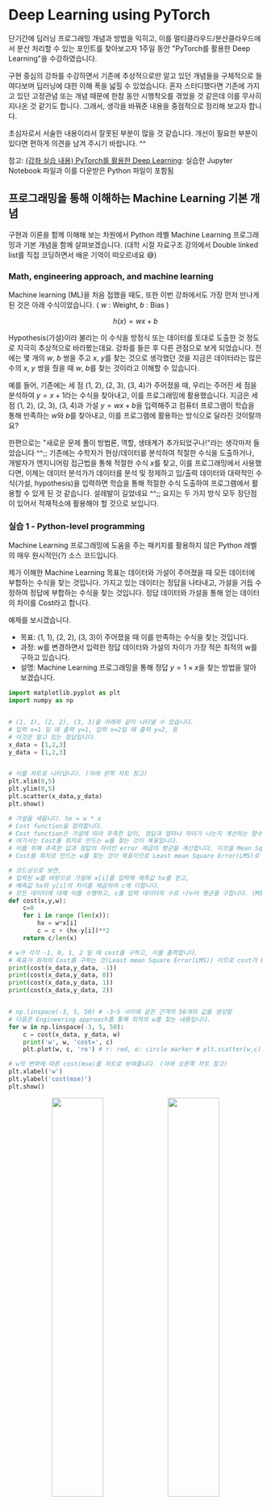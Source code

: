 # Deep Learning using PyTorch

단기간에 딥러닝 프로그래밍 개념과 방법을 익히고, 이를 멀티클라우드/분산클라우드에서 분산 처리할 수 있는 포인트를 찾아보고자 1주일 동안 "PyTorch를 활용한 Deep Learning"을 수강하였습니다.

구현 중심의 강좌를 수강하면서 기존에 추상적으로만 알고 있던 개념들을 구체적으로 들여다보며 딥러닝에 대한 이해 폭을 넓힐 수 있었습니다. 
혼자 스터디했다면 기존에 가지고 있던 고정관념 또는 개념 때문에 한참 동안 시행착오를 겪었을 것 같은데 이를 무사히 지나온 것 같기도 합니다.
그래서, 생각을 바꿔준 내용을 중점적으로 정리해 보고자 합니다. 

초심자로서 서술한 내용이라서 잘못된 부분이 많을 것 같습니다. 
개선이 필요한 부분이 있다면 편하게 의견을 남겨 주시기 바랍니다. ^^

참고: [(강좌 실습 내용) PyTorch를 활용한 Deep Learning](https://github.com/yunkon-kim/course-deep-learning-using-pytorch): 실습한 Jupyter Notebook 파일과 이를 다운받은 Python 파일이 포함됨

## 프로그래밍을 통해 이해하는 Machine Learning 기본 개념

구현과 이론을 함께 이해해 보는 차원에서 Python 레벨 Machine Learning 프로그래밍과 기본 개념을 함께 살펴보겠습니다.
(대학 시절 자료구조 강의에서 Double linked list를 직접 코딩하면서 배운 기억이 떠오르네요 :sweat_smile:)

### Math, engineering approach, and machine learning

Machine learning (ML)을 처음 접했을 때도, 또한 이번 강좌에서도 가장 먼저 만나게 된 것은 아래 수식이었습니다. ( $w$ : Weight, $b$ : Bias )

$$h(x) = w x + b$$

Hypothesis(가설)이라 불리는 이 수식을 방정식 또는 데이터를 토대로 도출한 것 정도로 지극히 추상적으로 바라봤는데요.
강좌를 들은 후 다른 관점으로 보게 되었습니다. 
전에는 몇 개의 $w$, $b$ 쌍을 주고 $x$, $y$를 찾는 것으로 생각했던 것을 
지금은 데이터라는 많은 수의 $x$, $y$ 쌍을 줬을 때 $w$, $b$를 찾는 것이라고 이해할 수 있습니다.

예를 들어, 기존에는 세 점 (1, 2), (2, 3), (3, 4)가 주어졌을 때, 우리는 주어진 세 점을 분석하여 $y = x + 1$라는 수식을 찾아내고, 이를 프로그래밍에 활용했습니다.
지금은 세 점 (1, 2), (2, 3), (3, 4)과 가설 $y = w x + b$을 입력해주고 컴퓨터 프로그램이 학습을 통해 만족하는 $w$와 $b$를 찾아내고, 이를 프로그램에 활용하는 방식으로 달라진 것이랄까요?

한편으로는 "새로운 문제 풀이 방법론, 역할, 생태계가 추가되었구나!"라는 생각마저 들었습니다 ^^;; 
기존에는 수학자가 현상/데이터를 분석하여 적절한 수식을 도출하거나, 개발자가 엔지니어링 접근법을 통해 적절한 수식 $x$를 찾고, 이를 프로그래밍에서 사용했다면, 
이제는 데이터 분석가가 데이터를 분석 및 정제하고 입/출력 데이터와 대략적인 수식(가설, hypothesis)을 입력하면 학습을 통해 적절한 수식 도출하여 프로그램에서 활용할 수 있게 된 것 같습니다. 
설레발이 길었네요 ^^;; 요지는 두 가지 방식 모두 장단점이 있어서 적재적소에 활용해야 할 것으로 보입니다.


### 실습 1 - Python-level programming

Machine Learning 프로그래밍에 도움을 주는 패키지를 활용하지 않은 Python 레벨의 매우 원시적인(?) 소스 코드입니다.

제가 이해한 Machine Learning 목표는 데이터와 가설이 주어졌을 때 모든 데이터에 부합하는 수식을 찾는 것입니다.
가지고 있는 데이터는 정답을 나타내고, 가설을 거듭 수정하여 정답에 부합하는 수식을 찾는 것입니다.
정답 데이터와 가설을 통해 얻는 데이터의 차이를 Cost라고 합니다.

예제를 보시겠습니다.
- 목표: (1, 1), (2, 2), (3, 3)이 주어졌을 때 이를 만족하는 수식을 찾는 것입니다. 
- 과정: w를 변경하면서 입력한 정답 데이터와 가설의 차이가 가장 적은 최적의 w를 구하고 있습니다.
- 설명: Machine Learning 프로그래밍을 통해 정답 $y = 1 \times x$을 찾는 방법을 알아보겠습니다.

```python
import matplotlib.pyplot as plt
import numpy as np


# (1, 1), (2, 2), (3, 3)을 아래와 같이 나타낼 수 있습니다.
# 입력 x=1 일 때 출력 y=1, 입력 x=2일 때 출력 y=2, 등
# 이것은 알고 있는 정답입니다.
x_data = [1,2,3]
y_data = [1,2,3]


# 이를 차트로 나타냅니다. (아래 왼쪽 차트 참고)
plt.xlim(0,5)
plt.ylim(0,5)
plt.scatter(x_data,y_data)
plt.show()

# 가설을 세웁니다. hx = w * x 
# Cost function을 정의합니다. 
# Cost function은 가설에 따라 추측한 답이, 정답과 얼마나 차이가 나는지 계산하는 함수입니다.
# 여기서는 Cost를 최저로 만드는 w를 찾는 것이 목표입니다.
# 이를 위해 추측한 답과 정답의 차이인 error 제곱의 평균을 계산합니다. 이것을 Mean Squared Error (MSE)
# Cost를 최저로 만드는 w를 찾는 것이 목표이므로 Least mean Square Error(LMS)로 나타내기도 합니다.

# 코드상으로 보면,
# 입력된 w를 바탕으로 가설에 x[i]를 입력해 예측값 hx를 얻고, 
# 예측값 hx와 y[i]의 차이를 제곱하여 c에 더합니다.
# 모든 데이터에 대해 이를 수행하고, c를 입력 데이터의 수로 나누어 평균을 구합니다. (MSE)
def cost(x,y,w):
    c=0
    for i in range (len(x)):
        hx = w*x[i]
        c = c + (hx-y[i])**2
    return c/len(x)

# w가 각각 -1, 0, 1, 2 일 때 cost를 구하고, 이를 출력합니다.
# 목표가 최저의 Cost를 구하는 것(Least mean Square Error(LMS)) 이므로 cost가 0이면 구한 것입니다.
print(cost(x_data,y_data, -1))
print(cost(x_data,y_data, 0))
print(cost(x_data,y_data, 1))
print(cost(x_data,y_data, 2))


# np.linspace(-3, 5, 50) # -3~5 사이에 같은 간격의 50개의 값을 생성함
# 다음은 Engineering approach를 통해 최적의 w를 찾는 내용입니다.
for w in np.linspace(-3, 5, 50):
    c = cost(x_data, y_data, w)
    print('w', w, 'cost=', c)
    plt.plot(w, c, 'ro') # r: red, o: circle marker # plt.scatter(w,c)

# w의 변화에 따른 cost(mse)를 차트로 보여줍니다. (아래 오른쪽 차트 참고)
plt.xlabel('w')
plt.ylabel('cost(mse)')
plt.show()

```

<p align="center">
  <img src="https://user-images.githubusercontent.com/7975459/195261247-ba34560c-af0b-40c3-8952-f5b81e684502.png" width="45%" height="45%" />
  <img src="https://user-images.githubusercontent.com/7975459/195261332-6b6eb875-c100-4dca-951d-c7d180253085.png" width="45%" height="45%" />
</p>

### Cost function과 Loss function의 미묘한 차이

**요약하자면, 개별적으로 봤을 때는 loss, 전체적으로 봤을 때는 cost입니다.**

사실 둘의 의미 차이를 크게 두고 있지 않은 것 같습니다. 
그렇지만, PyTorch를 활용하다 보니 `loss_fn` 같은 loss와 관련된 명칭이 종종 등장했습니다.
이로 인해, 개념과 소스 코드를 매칭해서 이해하기 어려웠습니다.
그래서 둘의 미묘한 차이를 짚고 넘어가겠습니다.

주석으로 설명해 드린 것처럼 Cost function은 가설에 따라 추측한 답과 알고 있는 정답 간에 얼마만큼 차이가 나는지 계산하는 함수입니다.
계산하는 과정에서 각 i에 따라 `(hx-y[i])**2`가 나타내는 값이 있는데 이를 (개별적인) loss라고 볼 수 있고,
loss를 합산하여 전체 평균을 내면 이를 (전체적인) cost라고 볼 수 있겠습니다.

### 효과적으로 최적 지점에 도달하기 위한 Gradient Descent algorithm

위 실습에서는 w의 변화량을 일정하게 하여 최저 cost를 구했습니다.
한편 w의 변화량을 달리하여 효과적으로 최저 cost를 찾아갈 수 있도록 Gradient Descent algorithm을 활용하고 있습니다.
이름에도 나타나 있듯이 Gradient (경사도)를 활용하는 방법입니다.

MSE를 적용한 Cost function 그래프(위 우측 그림)를 보면 포물선 형태를 띠게 되는데요. 
최초 w에서 나타내는 지점에 대한 미분 값, 즉 기울기를 활용합니다.
얻어낸 기울기에 학습률(Learning rate) 또는 보폭(Step size)이라 불리는 스칼라를 곱해 다음 w 값을 결정합니다.
아래 그림 설명을 참고하시기 바랍니다.

<p align="center">
  <img src="https://user-images.githubusercontent.com/7975459/195480046-76feca57-13a8-477d-a62f-55df1f59d05c.png" width="70%" height="70%" />
</p>

Source: [Rekha M, The Ascent of Gradient Descent](https://blog.clairvoyantsoft.com/the-ascent-of-gradient-descent-23356390836f)

이때, 적절한 Learning rate를 설정해야 합니다.
Learning rate 크기에 따른 현상은 아래 그림을 참고하시기 바랍니다.

<p align="center">
  <img src="https://user-images.githubusercontent.com/7975459/195505107-e26b937f-f2a8-4e65-acae-a6eb9db8a39a.png" width="70%" height="70%" />
</p>

Source: [Jeremy Jordan, Setting the learning rate of your neural network](https://www.jeremyjordan.me/nn-learning-rate/)

먼저, Gradient Descent를 적용한 소스 코드를 보시겠습니다.

```python
# 위 실습의 설명 참고
def cost(x,y,w):
    c=0
    for i in range (len(x)):
        hx = w*x[i]
        c = c + (hx-y[i])**2
    return c/len(x)

# 기울기를 사용한 w 평균 변화량을 구하는 함수
def gradient(x,y,w):
    c=0
    for i in range (len(x)):
        hx = w*x[i]
        c = c + (hx-y[i])*x[i]
    return c/len(x)

# 초기값/설정값: w=10, 반복 횟수=200, learning_rate=0.1
# 200회를 수행하여 최종 w를 도출
w = 10
for epoch in range(200):
    c = cost(x_data, y_data, w)
    print('epoch:', epoch, 'cost=', c, 'w=', w)
    g = gradient(x_data, y_data, w)
    w = w - 0.1 * g
print('최종 w: ', w)

```

합성함수 미분을 통해 Loss function `(hx-y[i])**2`의 기울기를 구하면 (`hx = w*x[i]`),
`(hx-y[i])*x[i]`을 도출할 수 있습니다. (상수는 영향력이 미비하여 날린 것일까요? :thinking:)

(합성함수 미분을 하고..... Forward propagation과 관련있고.... 명확하게 설명하기 어려워 우선 넘어가겠습니다 :sweat_smile:)

gradient 함수에서 이를 활용하여 cost에 대한 기울기 g를 구하였습니다.
g와 0.1 (learning_rate)를 곱하여 w를 갱신합니다.
이를 반복하면서 최적의 cost에 수렴해갑니다. (위 그림 참고)

## PyTorch를 활용한 Machine Learning 프로그래밍

익히 알고 있는 **Tensorflow, PyTorch**는 Machine Learning을 하기 위해 유용한 라이브러리를 제공합니다.
여기서는 PyTorch를 활용한 Machine Learning 프로그래밍 방법과 관련 개념들을 설명하겠습니다.

### Machine Learning 기본 구조의 이해

<p align="center">
  <img src="https://user-images.githubusercontent.com/7975459/194984363-58822433-354b-4b81-be0e-3c74560af6cb.png" width="40%" height="40%" />
</p>

위 그림은 Machine Learning Network의 기본 구조를 나타냅니다.
$1 + 2$ 연산이 Graph 형태로 나타나 있습니다. 
Node는 데이터 1, 2 또는 연산자 + 를 가지고 있고, Edge가 이들의 흐름 및 관계를 나타내고 있습니다. 
- Network: 그래프 이론의 Node와 Edge로 구성된 기하 모형 
- Node: 연산 및 데이터를 정의 
- Edge: 노드들을 연결 (데이터의 흐름)

이러한 기본 단위가 모여서 Network가 만들어지는데요.
<ins>노드가 갖는 데이터는 1개의 스칼라값이 아닌 데이터 뭉치였습니다. </ins>

행렬식에서의 곱셈 연산(Matrix multiplication), 자료구조에서의 요소별 연산(Element-wise operation) 등을 활용하여
다량의 데이터 연산을 간단하게 표현하면서도 효과적으로 처리하고 있었습니다.


### 데이터 뭉치와 Tensor?!

Tensor는 데이터 뭉치 및 데이터의 형상/특성을 잘 담아낼 수 있는 자료구조입니다.

PyTorch에서는 Tensor를 아래와 같이 정의하고 있는데요. (쉽게 다차원 배열로 이해)
> A torch.Tensor is a multi-dimensional matrix containing elements of a single data type. - PyTorch

개인적으로 다차원 배열은 데이터 연관성을 나타내기 좋은 자료구조라고 생각합니다.
예를 들어, 색상 데이터를 다차원 배열에서 [[r1, g1, B1], [r2, g2, B2], ...]와 같이 나타낼 수 있는 것처럼요.

<ins>그래서, Tensor를 데이터의 형상/특성을 반영할 수 있는 다차원 데이터 배열로 정도로 이해하고 넘어가면 좋을 것 같습니다.</ins>

Tensor의 형상은 아래와 같고요.

<p align="center">
  <img src="https://user-images.githubusercontent.com/7975459/194982627-0de4afd1-c2d8-4a30-a442-4c0e4348b0b5.png" width="70%" height="70%" />
</p>

Tensor를 소스 코드로 나타내보면 아래와 같습니다.

<p align="center">
  <img src="https://user-images.githubusercontent.com/7975459/194982662-5b623cbc-d050-43d5-879f-e291a386e052.png" width="60%" height="60%" />
</p>

### Machine Learning 프로그래밍을 위한 관점의 전환

다시 돌아와서, $h(x) = x w + b$인 수식(가설)을 통해 찾으려는 것은 최적의 $w$와 $b$ 입니다.
우리가 수천, 수억 개의 데이터(우리가 알고 있는 정답)를 가지고 있다고 가정했을 때,
데이터를 대입하여 쭉~ 나열해보면 아래와 같은 w와 b 값에 대한 연립일차방정식을 도출할 수 있습니다.
하지만, Machine Learning Network를 생각해보면 이것을 어떻게 구현해야 할지 막막합니다….

$$x_1 \times w + b = h(x_1)$$

$$x_2 \times w + b = h(x_2)$$

$$x_3 \times w + b = h(x_3)$$

$$...$$


조금 다른 각도로 학습의 관점에서 바라보겠습니다.
우리는 연립방정식을 도출하여 이를 풀려고 하는 것도, 행렬화를 하려는 것도 아니니까요 ^^

예를 들어, 학습하는 경우 우리는 개와 고양이 이미지 데이터를 가지고 있을 것입니다.
이미지가 흑백일 수도, 컬러일 수도, 컬러+투명도일 수도 있습니다. 
흑백(gray)이라면 $x_1$, 컬러(r,g,b)라면 $x_1, x_2, x_3$, 컬러+투명도(r,g,b,a) 라면 $x_1, x_2, x_3, x_4$ 처럼 feature의 수가 다를 것입니다.
각 이미지의 Label(정답)은 개 또는 고양이일 것이고요.

말씀드리려는 관점은 우리가 이미 데이터 분석을 끝마쳤기 때문에 데이터의 형태, 연관성 등을 알고 있으며,
당연히 데이터의 특성이 반영된 nD-tensor 형태로 입력될 것입니다.
우리는 Feature 수, bias를 고려하여 가설을 잘 세워주면 되는 것이지요. (답은 프로그램이 찾아줄 거예요)

따라서, 아래 행렬식에서 왼쪽 행렬은 Tensor 형태의 입력 데이터이고요. 
우리는 입력 데이터의 Feature에 따라 몇 개의 행으로 w 행렬을 구성할 것인지, b의 필요 여부를 판단해주면 되는 것입니다. 
가설 도출이 끝난 것이라 볼 수 있겠습니다.

$$\begin{bmatrix} 
x_{1} \\ 
x_{2} \\
x_{3} \\
... 
\end{bmatrix} \times 
\begin{bmatrix} 
w 
\end{bmatrix} +
b =
\begin{bmatrix} 
h( x_{1} ) \\
h( x_{2} ) \\
h( x_{3} ) \\
...
\end{bmatrix}$$

### 요소별 연산을 위한 브로드캐스팅

그런데 눈치채셨겠지만 $+ b$ 연산하는데 이슈가 있습니다…. 행렬식을 덧셈하려면 행렬의 크기가 같아야 하지만 $b$가 스칼라값입니다.
Python NumPy Array 및 Torch Tensor에서도 더하거나 빼고자 하는 둘 이상의 벡터, 행렬의 사이즈가 같아야 한다는 규칙이 적용됩니다.
이렇듯 두 행렬에 같은 위치의 요소끼리 연산하는 것을 요소별 연산(Element-wise operation)이라 지칭합니다.

그래서, $b$ 처럼 스칼라값인 경우, 서로 다른 차원의 벡터 또는 행렬이 주어졌을 경우 등에는 본래 Element-wise operation이 불가합니다.
그런데도, 이러한 연산을 에러 처리하지 않고 허용합니다. 
두 행렬의 연산이 가능하도록 동일한 차원으로 변형해주는 브로드캐스팅(Broadcasting) 기능을 지원하기 때문입니다. 
따라서, 실제로 연산하기 전에 아래와 같이 브로드캐스팅을 수행하고요. 이후 실제 연산을 진행합니다. 

참고 - 브로드캐스팅이 적용을 위한 룰은 [NumPy Broadcating](https://numpy.org/doc/stable/user/basics.broadcasting.html)을 참고하시기 바랍니다.

<p align="center">
  <img src="https://user-images.githubusercontent.com/7975459/195344795-e1d13284-dc75-4f36-93e7-549461f9cc7f.png" width="70%" height="70%" />
</p>

출처: [Broadcasting](https://scipy-lectures.org/intro/numpy/operations.html#broadcasting)

### 실습 2 - PyTorch low-level library

PyTorch low-level library를 활용한 소스 코드입니다. 

데이터가 Tensor로 선언되었고요.
실습 1에서는 데이터를 순차 탐색하여 Cost와 gradient를 얻었는데요. 이것을 단 몇 줄로 처리하고 있습니다.
Broadcasting, element-wise operation으로 인해 간단히 프로그래밍할 수 있었습니다.

예제를 보시겠습니다.
- 목표: (1, 5), (2, 8), (3, 11), (4, 13), (5, 17)이 주어졌을 때 이를 만족하는 수식을 찾고, 7일 때 예측값을 확인
- 설명: 가설 $hx = x \times w + b$을 바탕으로 최종의 $w$와 $b$를 구한 후, 7을 대입하여 예측값을 얻음 

```python
import matplotlib.pyplot as plt
import numpy as np
import torch
import torch.nn.functional as F


# 알고 있는 정답 (1, 5), (2, 8), (3, 11), (4, 13), (5, 17)을 
# Tensor 객체로 할당했습니다.
x = torch.FloatTensor([1,2,3,4,5])
y = torch.FloatTensor([5,8,11,13,17])

# 이를 차트로 나타냅니다.
plt.xlim(0, 15)
plt.ylim(0, 30)
plt.scatter(x, y)
plt.show()


# 초기값/설정값을 세팅합니다.
w = 10                # weight
b = 10                # bias
epochs = 3000         # 수행 횟수
learning_rate = 0.01  # 학습률
n = 5                 # 정답 데이터의 수

# 참고
# def cost(x, y, w):
#     hx = w*x 
#     s = torch.sum((hx-y)**2) 
#     return s/len(x)


# 참고
# def gradient(x, y, w):
#     hx = w * x
#     s = torch.sum((hx-y)*2*x)
#     return s/len(x)


# PyTorch low-level library를 활용하여
# 간소화된 학습 코드입니다.
for i in range(epochs):
    hx = w*x + b                          # 가설
    cost = torch.sum((hx-y)**2)/n         # cost function
    gradientW = torch.sum((hx-y)*2*x)/n   # w에 대한 기울기
    gradientB = torch.sum((hx-y)*2)/n     # b에 대한 기울기
    w = w - learning_rate * gradientW     # w 조정
    b = b - learning_rate * gradientB     # b 조정
    print('cost: ', cost, 'w=', w, 'b=',b)
    
print('최종w: ', w, '최종b: ', b)

# 학습하여 얻은 최종 w와 b를 활용하여
# x=7인 경우 결과를 예측해 봅니다.
estimated = w * 7 + b
print('Estimated: ', estimated)

# 예측한 수식을 그래프로 나타냅니다.
# torch.arange()
# start (Number) – the starting value for the set of points. Default: 0.
# end (Number) – the ending value for the set of points
# step (Number) – the gap between each pair of adjacent points. Default: 1.
x_gen = torch.arange(-1, 10) 
print(x_gen)
y_est = w * x_gen + b
print(y_est)

plt.plot(x_gen, y_est) # r: red, o: circle marker # plt.scatter(w,c)
plt.xlabel('x')
plt.ylabel('estimated')
plt.show()

```

### Optimizers in neural networks

이전에 소개한 Gradient Decent는 뉴럴 네트워크의 가중치 parameter 들을 최적화(optimize)하는 방법입니다.
그런데 w를 갱신할 때마다 가지고 있는 수천, 수억 건의 모든 데이터를 활용하여 Cost를 계산합니다.
이처럼 한 스텝마다 방대한 양의 연산을 수행하는 것은 비효율적일 뿐만 아니라 오래 걸립니다.
그래서 등장한 것이 Stochastic Gradient Decent입니다.
Gradient Decent가 Full batch를 통해 모든 데이터를 보고 최적의 한 스텝을 내디뎠던 것이라면 (최적인데 느림),
Stochastic Gradient Decent는 Mini batch를 통해 작은 단위로 일단 스텝을 내디뎌 보는 방식입니다. (조금 헤매는데 빠름).

> 산을 잘 타고 내려오는 것은  
> 어느 **방향**으로 발을 디딜지   
> 얼마의 **보폭**으로 발을 디딜지   
> 두 가지를 잘 잡아야 빠르게 타고 내려온다.
>
> SGD를 더 개선한 멋진 optimizer가 많다! SGD의 개선된 후계자들

<p align="center">
  <img src="https://user-images.githubusercontent.com/7975459/195497984-ce4b729e-9a99-438e-8b52-3569c83a32a4.png" width="70%" height="70%" />
</p>

출처: [하용호, 자습해도 모르겠던 딥러닝, 머리속에 인스톨 시켜드립니다.](https://www.slideshare.net/yongho/ss-79607172)

"어떤 Optimizer를 써야 할지 잘 모르겠다면 Adam을 써라"라는 말이 있다고 합니다.
저도 일단 써보고 있습니다. :smiley:

### 실습 3 - PyTorch high-level library

PyTorch high-level library를 활용한 소스 코드입니다. 

데이터가 Tensor로 선언되었고요.
w, b 또한 Tensor 객체로 선언되었습니다.
실습 2에서는 w, b를 얻어서 직접 갱신해 주었지만, 이제는 이 작업을 Adam optimizer 내부에서 처리합니다.
코드가 점점 간결해 지는 것이 느껴지실까요? ^^

예제를 보시겠습니다.
- 목표: (1, 3), (2, 5), (3, 7), (4, 9), (5, 11)이 주어졌을 때 이를 만족하는 수식을 찾는 것
- 설명: Adam optimizer에 갱신해야 할 Parameters ( $w$, $b$ )를 입력하였고, 학습을 통해 수식을 도출함


```python
import torch
import torch.optim as o


# 참고 - 미분 값을 초기화 해야 하는 이유
# w = torch.tensor(2.0, requires_grad=True) # 미분을 통해 수정할 수 있는 Tensor 객체

# y = 2*w**2
# y.backward() # 미분... 이후에 왜 이 함수 이름이 backward인지 알 수 있음
# print(w.grad)

# # 여기서 초기화하지 않으면, 기존 미분 값이 계속 합산됨
# y = 2*w**2
# y.backward() 
# print(w.grad)

# y = 2*w**2
# y.backward() 
# print(w.grad)


# 알고 있는 정답 (1, 3), (3, 5), (3, 7, (4, 9), (5, 11)을 
# Tensor 객체로 할당했습니다.
x = torch.FloatTensor([1,2,3,4,5])
y = torch.FloatTensor([3,5,7,9,11])


# w, b를 미분해 수정할 수 있는 Tensor 객체로 선언합니다. (requires_grad=True)
# 초기값 10.0
w = torch.tensor(10.0, requires_grad=True)
b = torch.tensor(10.0, requires_grad=True)

# 
optimizer = o.Adam([w,b], lr=0.1)
for i in range(2000):
    hx = w*x+b                    # Forward 개념
    cost = torch.mean((hx-y)**2)  # cost 개념 
    optimizer.zero_grad()         # 기존 미분 값 초기화 (미분 값이 합산되는 것을 방지)
    cost.backward()               # 미분 w, b (왜 미분인지 추후 설명)
    optimizer.step()              # w, b 갱신 (backward() 단계에서 수집된 변호도로 매개변수를 조정)
    print(i, 'cost=', cost.item())

print('최종w: ', w, '최종b: ', b)

```
## Linear regression

$$y = x w + b$$

앞서 봐왔던 위 수식은 사실 단순 선형 회귀 분석에 대한 수식이었습니다.
우리는 이미 세 가지 방법으로 선형 회귀 분석을 수행해 본 것이나 다름없습니다.

선형 회귀(Linear regression)란 수많은 점 데이터를 놓고 봤을 때 이것을 가장 잘 나타낼 수 있는 선을 찾는 것입니다.
이를 찾는 분석하는 방법을 선형 회귀 분석이라 합니다.

아래 그림에서 파란색 점으로 표현된 데이터를 놓고 봤을 때 빨간색 점선을 찾는 것입니다. 
$y=x$ 는 하나의 선밖에 나타낼 수 없지만, $w$와 $b$가 추가되면 수많은 선을 그릴 수 있습니다. 

<p align="center">
  <img src="https://user-images.githubusercontent.com/7975459/195769402-04014982-180d-49c1-af1d-98c9f9459be9.png" width="50%" height="50%" />
</p>

### 상관관계 분석

두 변수 간에 어떤 선형적 관계를 가졌는지를 분석하는 방법이다. 
피어슨 상관계수 (Pearson correlation coefficient 또는 Pearson's r)는 두 변수 X와 Y 간의 선형 상관 관계를 계량화한 수치를 나타낸다. 
r 값은 X 와 Y가 완전히 동일하면 +1, 전혀 다르면 0, 반대 방향으로 완전히 동일하면 –1 을 가진다.

> r이 -1.0과 -0.7 사이이면, 강한 음적 선형관계,   
> r이 -0.7과 -0.3 사이이면, 뚜렷한 음적 선형관계,   
> r이 -0.3과 -0.1 사이이면, 약한 음적 선형관계,   
> r이 -0.1과 +0.1 사이이면, 거의 무시될 수 있는 선형관계,   
> r이 +0.1과 +0.3 사이이면, 약한 양적 선형관계,   
> r이 +0.3과 +0.7 사이이면, 뚜렷한 양적 선형관계,   
> r이 +0.7과 +1.0 사이이면, 강한 양적 선형관계

출처: [Wikipedia, 상관 분석](https://ko.wikipedia.org/wiki/%EC%83%81%EA%B4%80_%EB%B6%84%EC%84%9D)


### 실습 4 - Linear regression with PyTorch high-level library

50개의 자동차의 속도와 거리 데이터를 활용하여 선형 회귀를 진행하였습니다.

데이터가 Tensor로 선언되었고요.
w, b 또한 Tensor 객체로 선언되었습니다.
실습 2에서는 w, b를 얻어서 직접 갱신해 주었지만, 이제는 이 작업을 Adam optimizer 내부에서 처리합니다.
코드가 점점 간결해지는 것이 느껴지실까요? ^^

예제를 보시겠습니다.

```python
import torch
from torch.optim import Adam
from torch.nn import Linear, MSELoss, Sequential
import numpy as np
import pandas as pd
import matplotlib.pyplot as plt


# pandas 패키지를 활용하여 cars.csv를 읽어 들입니다.
df = pd.read_csv('../data/cars.csv', index_col="Unnamed: 0")

# 데이터(speed, dist)를 출력해봅니다.
df

# speed와 dist의 상관관계를 알아봅니다.
df.corr()

# Data를 입력하여 Tensor를 할당했습니다. 
# Matrix 형태로 할당해야 합니다.
# 지금은 Feature(speed)가 1개이지만, 2개 이상이 되면 Matrix multiplication을 해야 하기 때문입니다.
x = torch.FloatTensor(df[['speed']].values) # 특성 데이터
y = torch.FloatTensor(df[['dist']].values) # 라벨


# Linear 객체를 활용하는 방법입니다.
# w, b를 직접 생성하지 않고,
# 특성 데이터의 개수, 라벨의 개수를 입력합니다.
linear = Linear(1, 1) # (특성 데이터의 개수, 라벨의 개수)

# linear.parameters() 안에서 w와 b의 값이 Random 하게 주어집니다.
# 이를 출력하려 확인해봅니다.
list(linear.parameters())
linear.weight
linear.bias


# 손실함수(loss function)를 Mean Squared Error로 설정합니다.
loss_fn = MSELoss()
# w, b를 나타내는 linear.parameters()와 learning rate를 입력하여 Adam optimizer를 생성합니다.
optimizer = Adam(linear.parameters(), lr=0.1)

for step in range(1000):
    optimizer.zero_grad()     # 이전 미분 값이 합산되지 않도록 초기화
    hx = linear.forward(x)    # hx = w*x+b # linear(x)로도 가능 <-- special 함수로 Overwriting 되어있어서 가능
    cost = loss_fn(hx, y)     # Cost function
    cost.backward()           # w, b 각각에 대한 미분 
    optimizer.step()          # w, b 갱신 (backward() 단계에서 수집된 변호도로 매개변수를 조정)
    print(step, cost.item())  # 결과 출력

# 최종 w, b 결과를 출력해 봅니다.
list(linear.parameters())
linear.weight
linear.bias

# speed=10일 때 dist를 예측해보고 결과를 출력합니다.
linear.forward(torch.FloatTensor([10]))
# linear.forward(x)와 linear(x)는 동일한 함수입니다. <-- special 함수로 Overwriting 되어있음

# 그래프를 그리기 위해 기존 speed 값을 활용하여 예측값을 얻었습니다.
# speed 대신 임의의 값을 입력해도 됩니다.
# plot이 인자를 NumPy array 받기 때문에, Tensor를 NumPy array로 변환하였습니다.
pred = linear(x).detach().numpy()

# 실제 데이터 출력
plt.scatter(df['speed'], df['dist'])
# 예측값을 활용하여 예측선 출력
plt.plot(df['speed'], pred, 'r--')
plt.show()


# 참고: Python의 special 함수
# class Test:
#     def __init__(self):
#         self.d = {}
#         self.a = 10
#     def __repr__(self):
#         return f'a={self.a}'
#     def __setitem__(self, key, value):
#         print('setitem call')
#         self.d[key] = value
#
# obj = Test()
# print(obj) # obj.__repr__()
# 
# obj['aa']=100 # obj.__setitem__('aa', 100)

```

### 실습 5 - Linear regression with PyTorch high-level library

```python

import torch
from torch.optim import Adam
from torch.nn import Linear, MSELoss, Sequential
import numpy as np
import pandas as pd
import matplotlib.pyplot as plt


# pandas 패키지를 활용하여 cars.csv를 읽어 들입니다.
df = pd.read_csv('../data/cars.csv', index_col="Unnamed: 0")
# 데이터(speed, dist)를 출력해봅니다.
df

# speed와 dist의 상관관계를 알아봅니다.
df.corr()

# Data를 Matrix 형태로 입력하여 Tensor를 할당했습니다.
x = torch.FloatTensor(df[['speed']].values) # 특성 데이터
y = torch.FloatTensor(df[['dist']].values) # 라벨

# Sequential 컨테이너 객체와 Linear 객체를 활용하는 방법입니다.
# 이후 딥러닝을 위해 알아두어야 할 객체입니다.
model = Sequential()
model.add_module('nn1', Linear(1,1))  # (특성 데이터의 개수, 라벨의 개수)


# 손실함수(loss function)를 Mean Squared Error로 설정합니다.
loss_fn = MSELoss()
# w, b를 나타내는 linear.parameters()와 learning rate를 입력하여 Adam optimizer를 생성합니다.
optimizer = Adam(model.parameters(), lr=0.1)

for step in range(1000):
    optimizer.zero_grad()     # 이전 미분 값이 합산되지 않도록 초기화
    hx = model.forward(x)     # w*x+b # hx = model(x)도 가능 (Overwriting)
    cost = loss_fn(hx, y)     # Cost function
    cost.backward()           # w, b 각각에 대한 미분 
    optimizer.step()          # w, b 갱신 (backward() 단계에서 수집된 변호도로 매개변수를 조정)
    print(step, cost.item())  # 결과 출력

# 최종 결과 출력
model[0].weight
model[0].bias

# 10일때 예측값 확인
model( torch.FloatTensor([10]))

```

## Multi-Linear Regression

다중 선형 회귀(Multiple Linear Regression) 또한 수많은 점 데이터가 주어졌을 때 이를 가장 잘 나타낼 수 있는 선을 찾는 것입니다.
단순 선형 회귀는 feature 1개, label 1개였는데요. 다중 선형 회귀에서는 feature가 2개 이상이 됩니다.

예를 들어, 집의 매매 가격을 결정하는 것은 집의 평수, 집의 층의 수, 방의 개수, 지하철역과의 거리, 등과 영향이 있습니다. 
이렇듯 여러 개의 Feature를 가지고 Label을 예측하는 경우 이를 다중 회귀 분석이라고 합니다.

$$y = x_1 w_1 + x_2 w_2 + ... x_n w_n + b$$


### 실습 6 - Multi-linear regression with PyTorch high-level library

```python
import torch
from torch.optim import Adam
from torch.nn import Linear, MSELoss, Sequential
import numpy as np
import pandas as pd
import matplotlib.pyplot as plt


# pandas 패키지를 활용하여 test.csv를 읽어 들입니다.
df = pd.read_csv('../data/test.csv', header=None) # Quiz1 , Quiz2, Midterm, Final
# column 제목을 설정합니다.
df.columns = ['q1', 'q2', 'mid', 'final']
# 데이터('q1', 'q2', 'mid', 'final')를 출력해봅니다.
df



# Data가 Tensor 객체로 할당되었습니다. (Matrix 형태)
# #df.iloc[행, 열]
x = torch.FloatTensor(df.iloc[:,:-1].values) 
y = torch.FloatTensor(df.iloc[:,[-1]].values)


# Sequential 컨테이너 객체와 Linear 객체를 활용하는 방법입니다.
# 이후 딥러닝을 위해 알아두어야 할 객체입니다.
model = Sequential()
model.add_module('nn1', Linear(3,1)) # (특성 데이터 개수, 라벨의 개수)

# 손실함수(loss function)를 Mean Squared Error로 설정합니다.
loss_fn = MSELoss()
# w1, w2, w3, b를 나타내는 linear.parameters()와 learning rate를 입력하여 Adam optimizer를 생성합니다.
optimizer = Adam(model.parameters(), lr=0.1)

for step in range(1000):
    optimizer.zero_grad()       # 이전 미분 값이 합산되지 않도록 초기화
    hx = model.forward(x)       # matmul (x, w) + b # model(x) 가능 (Overwriting)
    cost = loss_fn(hx, y)       # Cost function
    cost.backward()             # w, b 미분 
    optimizer.step()            # w, b 갱신 (backward() 단계에서 수집된 변호도로 매개변수를 조정)
    print(step, cost.item())    # 결과 출력


# 최종 결과 출력
model[0].weight
model[0].bias


# q1=80, q2=90, mid=90 일 때 예측된 final 출력
model(torch.FloatTensor([[80,90,90]]))

# 여러 데이터에 대해 예측 가능
model(torch.FloatTensor([[80,90,90], [70,50,50]]))

```

## 마치며

잊어버리기 전에 강좌의 내용을 간단히 정리해 놓아야겠다고 생각하여 쓰기 시작했던 글이 제법 길어졌네요.
강좌의 내용을 정리 및 설명하면서 Machine Learning에 대해 더욱 많이 배우는 시간이었습니다.
아직 설명하지 못한 이진/다중 분류, 딥러닝이 남아 있지만 이쯤에 끊고 가는 것이 좋을 것 같습니다.
필요하신 분들께 조금이나마 도움이 되기를 바라며, 다음 글에서 만나 뵙겠습니다.

그럼 저는 이만 cb-network system 성능 평가 결과를 활용하여 선형회귀분석을 진행하러 가보겠습니다 ^^ 감사합니다.

#### TBD
- Binary classification 
- Multiclass classification
- Activation function
  - Sigmoid (Binary classification)
  - Softmax (Multinomial classification)
  - ReLU (Deep Learning)
- Deep Learning
  - Forward propagation
  - Backward propagation
- Python 및 Data science packages (Pandas, Sklearn)
- Hyper-parameter tuning
- 학습 기반의 시스템 운영을 위한 구조도 (클라우드바리스타를 예시로 활용)
  - (스케치) cb-network system log 수집, 처리, 저장, 분석, 시각화 -> 학습을 위한 데이터 추출, 전처리 -> 학습 -> 수식 도출 -> 활용

